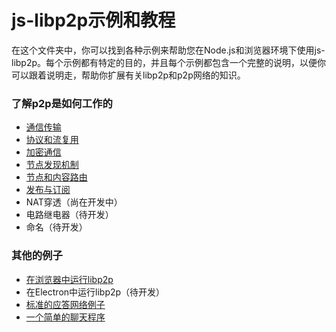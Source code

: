 # js-libp2p示例和教程

在这个文件夹中，你可以找到各种示例来帮助您在Node.js和浏览器环境下使用js-libp2p。每个示例都有特定的目的，并且每个示例都包含一个完整的说明，以便你可以跟着说明走，帮助你扩展有关libp2p和p2p网络的知识。



### 了解p2p是如何工作的

* [通信传输](./通信传输.md)
* [协议和流复用](./协议和流复用.md)
* [加密通信](./加密通信.md)
* [节点发现机制](./节点发现机制)
* [节点和内容路由](./节点和内容路由)
* [发布与订阅](./发布与订阅.md)
* NAT穿透（尚在开发中）
* 电路继电器（待开发）
* 命名（待开发）



### 其他的例子

* [在浏览器中运行libp2p](./在浏览器中运行libp2p.md)
* 在Electron中运行libp2p（待开发）
* [标准的应答网络例子](./标准应答网络例子.md)
* [一个简单的聊天程序](./一个简单的聊天程序.md)